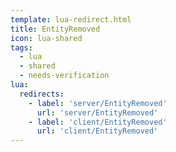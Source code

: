 ```yaml
---
template: lua-redirect.html
title: EntityRemoved
icon: lua-shared
tags:
  - lua
  - shared
  - needs-verification
lua:
  redirects:
    - label: 'server/EntityRemoved'
      url: 'server/EntityRemoved'
    - label: 'client/EntityRemoved'
      url: 'client/EntityRemoved'
---
```


